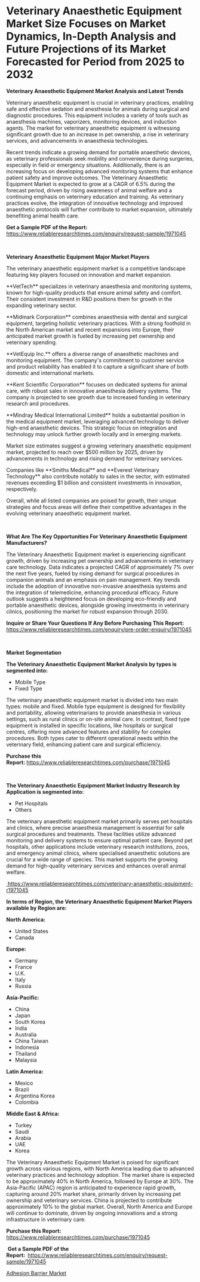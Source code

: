 <p><h1>Veterinary Anaesthetic Equipment Market Size Focuses on Market Dynamics, In-Depth Analysis and Future Projections of its Market Forecasted for Period from 2025 to 2032</h1></p><p><strong>Veterinary Anaesthetic Equipment Market Analysis and Latest Trends</strong></p>
<p><p>Veterinary anaesthetic equipment is crucial in veterinary practices, enabling safe and effective sedation and anesthesia for animals during surgical and diagnostic procedures. This equipment includes a variety of tools such as anaesthesia machines, vaporizers, monitoring devices, and induction agents. The market for veterinary anaesthetic equipment is witnessing significant growth due to an increase in pet ownership, a rise in veterinary services, and advancements in anaesthesia technologies.</p><p>Recent trends indicate a growing demand for portable anaesthetic devices, as veterinary professionals seek mobility and convenience during surgeries, especially in field or emergency situations. Additionally, there is an increasing focus on developing advanced monitoring systems that enhance patient safety and improve outcomes. The Veterinary Anaesthetic Equipment Market is expected to grow at a CAGR of 6.5% during the forecast period, driven by rising awareness of animal welfare and a continuing emphasis on veterinary education and training. As veterinary practices evolve, the integration of innovative technology and improved anaesthetic protocols will further contribute to market expansion, ultimately benefiting animal health care.</p></p>
<p><strong>Get a Sample PDF of the Report:&nbsp;</strong> <a href="https://www.reliableresearchtimes.com/enquiry/request-sample/1971045?utm_campaign=2196&utm_medium=2&utm_source=Github&utm_content=ia&utm_term=04032025&utm_id=veterinary-anaesthetic-equipment">https://www.reliableresearchtimes.com/enquiry/request-sample/1971045</a></p>
<p>&nbsp;</p>
<p><strong>Veterinary Anaesthetic Equipment Major Market Players</strong></p>
<p><p>The veterinary anaesthetic equipment market is a competitive landscape featuring key players focused on innovation and market expansion. </p><p>**VetTech** specializes in veterinary anaesthesia and monitoring systems, known for high-quality products that ensure animal safety and comfort. Their consistent investment in R&D positions them for growth in the expanding veterinary sector.</p><p>**Midmark Corporation** combines anaesthesia with dental and surgical equipment, targeting holistic veterinary practices. With a strong foothold in the North American market and recent expansions into Europe, their anticipated market growth is fueled by increasing pet ownership and veterinary spending.</p><p>**VetEquip Inc.** offers a diverse range of anaesthetic machines and monitoring equipment. The company's commitment to customer service and product reliability has enabled it to capture a significant share of both domestic and international markets.</p><p>**Kent Scientific Corporation** focuses on dedicated systems for animal care, with robust sales in innovative anaesthesia delivery systems. The company is projected to see growth due to increased funding in veterinary research and procedures.</p><p>**Mindray Medical International Limited** holds a substantial position in the medical equipment market, leveraging advanced technology to deliver high-end anaesthetic devices. This strategic focus on integration and technology may unlock further growth locally and in emerging markets.</p><p>Market size estimates suggest a growing veterinary anaesthetic equipment market, projected to reach over $500 million by 2025, driven by advancements in technology and rising demand for veterinary services.</p><p>Companies like **Smiths Medical** and **Everest Veterinary Technology** also contribute notably to sales in the sector, with estimated revenues exceeding $1 billion and consistent investments in innovation, respectively. </p><p>Overall, while all listed companies are poised for growth, their unique strategies and focus areas will define their competitive advantages in the evolving veterinary anaesthetic equipment market.</p></p>
<p>&nbsp;</p>
<p><strong>What Are The Key Opportunities For Veterinary Anaesthetic Equipment Manufacturers?</strong></p>
<p><p>The Veterinary Anaesthetic Equipment market is experiencing significant growth, driven by increasing pet ownership and advancements in veterinary care technology. Data indicates a projected CAGR of approximately 7% over the next five years, fueled by rising demand for surgical procedures in companion animals and an emphasis on pain management. Key trends include the adoption of innovative non-invasive anaesthesia systems and the integration of telemedicine, enhancing procedural efficacy. Future outlook suggests a heightened focus on developing eco-friendly and portable anaesthetic devices, alongside growing investments in veterinary clinics, positioning the market for robust expansion through 2030.</p></p>
<p><strong>Inquire or Share Your Questions If Any Before Purchasing This Report:</strong> <a href="https://www.reliableresearchtimes.com/enquiry/pre-order-enquiry/1971045?utm_campaign=2196&utm_medium=2&utm_source=Github&utm_content=ia&utm_term=04032025&utm_id=veterinary-anaesthetic-equipment">https://www.reliableresearchtimes.com/enquiry/pre-order-enquiry/1971045</a></p>
<p>&nbsp;</p>
<p><strong>Market Segmentation</strong></p>
<p><strong>The Veterinary Anaesthetic Equipment Market Analysis by types is segmented into:</strong></p>
<p><ul><li>Mobile Type</li><li>Fixed Type</li></ul></p>
<p><p>The veterinary anaesthetic equipment market is divided into two main types: mobile and fixed. Mobile type equipment is designed for flexibility and portability, allowing veterinarians to provide anaesthesia in various settings, such as rural clinics or on-site animal care. In contrast, fixed type equipment is installed in specific locations, like hospitals or surgical centres, offering more advanced features and stability for complex procedures. Both types cater to different operational needs within the veterinary field, enhancing patient care and surgical efficiency.</p></p>
<p><strong>Purchase this Report:&nbsp;</strong><a href="https://www.reliableresearchtimes.com/purchase/1971045?utm_campaign=2196&utm_medium=2&utm_source=Github&utm_content=ia&utm_term=04032025&utm_id=veterinary-anaesthetic-equipment">https://www.reliableresearchtimes.com/purchase/1971045</a></p>
<p>&nbsp;</p>
<p><strong>The Veterinary Anaesthetic Equipment Market Industry Research by Application is segmented into:</strong></p>
<p><ul><li>Pet Hospitals</li><li>Others</li></ul></p>
<p><p>The veterinary anaesthetic equipment market primarily serves pet hospitals and clinics, where precise anaesthesia management is essential for safe surgical procedures and treatments. These facilities utilize advanced monitoring and delivery systems to ensure optimal patient care. Beyond pet hospitals, other applications include veterinary research institutions, zoos, and emergency animal clinics, where specialised anaesthetic solutions are crucial for a wide range of species. This market supports the growing demand for high-quality veterinary services and enhances overall animal welfare.</p></p>
<p><a href="https://www.reliableresearchtimes.com/veterinary-anaesthetic-equipment-r1971045?utm_campaign=2196&utm_medium=2&utm_source=Github&utm_content=ia&utm_term=04032025&utm_id=veterinary-anaesthetic-equipment">&nbsp;https://www.reliableresearchtimes.com/veterinary-anaesthetic-equipment-r1971045</a></p>
<p><strong>In terms of Region, the Veterinary Anaesthetic Equipment Market Players available by Region are:</strong></p>
<p>
    <p> <strong> North America: </strong>
        <ul>
            <li>United States</li>
            <li>Canada</li>
        </ul>
        </p> 
    <p> <strong> Europe: </strong>
        <ul>
            <li>Germany</li>
            <li>France</li>
            <li>U.K.</li>
            <li>Italy</li>
            <li>Russia</li>
        </ul>
        </p> 
    <p> <strong> Asia-Pacific: </strong>
        <ul>
            <li>China</li>
            <li>Japan</li>
            <li>South Korea</li>
            <li>India</li>
            <li>Australia</li>
            <li>China Taiwan</li>
            <li>Indonesia</li>
            <li>Thailand</li>
            <li>Malaysia</li>
        </ul>
        </p> 
    <p> <strong> Latin America: </strong>
        <ul>
            <li>Mexico</li>
            <li>Brazil</li>
            <li>Argentina Korea</li>
            <li>Colombia</li>
        </ul>
        </p> 
    <p> <strong> Middle East & Africa: </strong>
        <ul>
            <li>Turkey</li>
            <li>Saudi</li>
            <li>Arabia</li>
            <li>UAE</li>
            <li>Korea</li>
        </ul>
    </p>
    </p>
<p><p>The Veterinary Anaesthetic Equipment Market is poised for significant growth across various regions, with North America leading due to advanced veterinary practices and technology adoption. The market share is expected to be approximately 40% in North America, followed by Europe at 30%. The Asia-Pacific (APAC) region is anticipated to experience rapid growth, capturing around 20% market share, primarily driven by increasing pet ownership and veterinary services. China is projected to contribute approximately 10% to the global market. Overall, North America and Europe will continue to dominate, driven by ongoing innovations and a strong infrastructure in veterinary care.</p></p>
<p><strong>Purchase this Report: </strong><a href="https://www.reliableresearchtimes.com/purchase/1971045?utm_campaign=2196&utm_medium=2&utm_source=Github&utm_content=ia&utm_term=04032025&utm_id=veterinary-anaesthetic-equipment">https://www.reliableresearchtimes.com/purchase/1971045</a></p>
<p>&nbsp;<strong>Get a Sample PDF of the Report:&nbsp;&nbsp;</strong><a href="https://www.reliableresearchtimes.com/enquiry/request-sample/1971045?utm_campaign=2196&utm_medium=2&utm_source=Github&utm_content=ia&utm_term=04032025&utm_id=veterinary-anaesthetic-equipment">https://www.reliableresearchtimes.com/enquiry/request-sample/1971045</a></p>
<p><strong></strong></p>
<p><p><a href="https://github.com/MariaWashington76/Market-Research-Report-List-1/blob/main/adhesion-barrier-market.md?utm_campaign=2196&utm_medium=2&utm_source=Github&utm_content=ia&utm_term=04032025&utm_id=veterinary-anaesthetic-equipment">Adhesion Barrier Market</a></p></p>